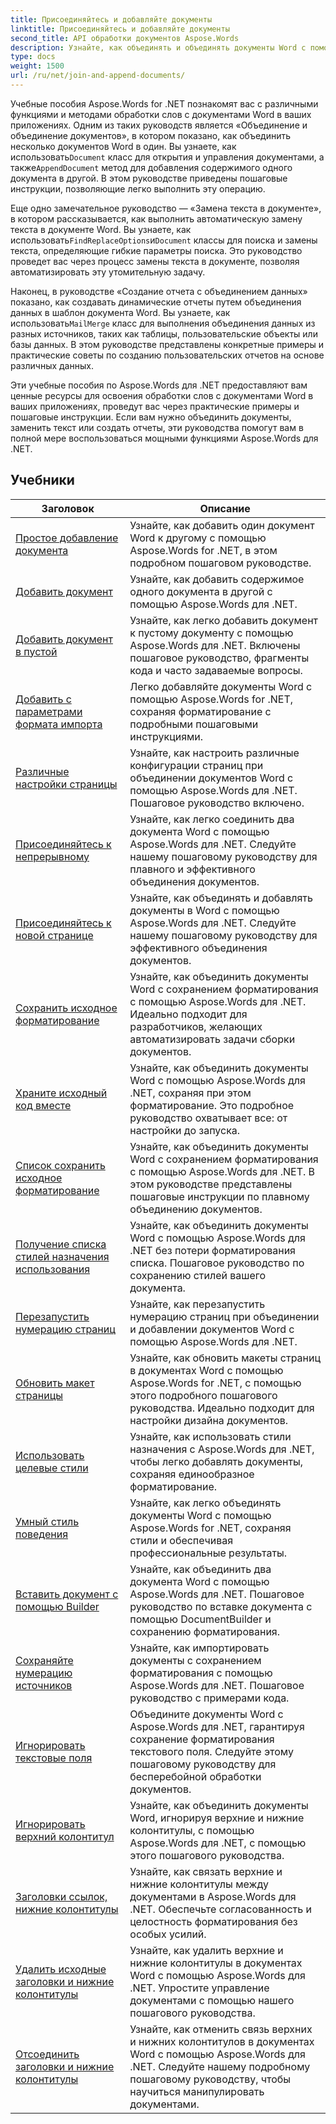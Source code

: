 ```yaml
---
title: Присоединяйтесь и добавляйте документы
linktitle: Присоединяйтесь и добавляйте документы
second_title: API обработки документов Aspose.Words
description: Узнайте, как объединять и объединять документы Word с помощью Aspose.Words для .NET. В учебных пособиях вы узнаете, как объединить несколько файлов Word в один документ.
type: docs
weight: 1500
url: /ru/net/join-and-append-documents/
---
```

 Учебные пособия Aspose.Words for .NET познакомят вас с различными функциями и методами обработки слов с документами Word в ваших приложениях. Одним из таких руководств является «Объединение и объединение документов», в котором показано, как объединить несколько документов Word в один. Вы узнаете, как использовать`Document` класс для открытия и управления документами, а также`AppendDocument` метод для добавления содержимого одного документа в другой. В этом руководстве приведены пошаговые инструкции, позволяющие легко выполнить эту операцию.

 Еще одно замечательное руководство — «Замена текста в документе», в котором рассказывается, как выполнить автоматическую замену текста в документе Word. Вы узнаете, как использовать`FindReplaceOptions`и`Document` классы для поиска и замены текста, определяющие гибкие параметры поиска. Это руководство проведет вас через процесс замены текста в документе, позволяя автоматизировать эту утомительную задачу.

 Наконец, в руководстве «Создание отчета с объединением данных» показано, как создавать динамические отчеты путем объединения данных в шаблон документа Word. Вы узнаете, как использовать`MailMerge` класс для выполнения объединения данных из разных источников, таких как таблицы, пользовательские объекты или базы данных. В этом руководстве представлены конкретные примеры и практические советы по созданию пользовательских отчетов на основе различных данных.

Эти учебные пособия по Aspose.Words для .NET предоставляют вам ценные ресурсы для освоения обработки слов с документами Word в ваших приложениях, проведут вас через практические примеры и пошаговые инструкции. Если вам нужно объединить документы, заменить текст или создать отчеты, эти руководства помогут вам в полной мере воспользоваться мощными функциями Aspose.Words для .NET.

 ## Учебники
| Заголовок | Описание |
| --- | --- |
| [Простое добавление документа](./simple-append-document/) | Узнайте, как добавить один документ Word к другому с помощью Aspose.Words for .NET, в этом подробном пошаговом руководстве. |
| [Добавить документ](./append-document/) | Узнайте, как добавить содержимое одного документа в другой с помощью Aspose.Words для .NET. |
| [Добавить документ в пустой](./append-document-to-blank/) | Узнайте, как легко добавить документ к пустому документу с помощью Aspose.Words для .NET. Включены пошаговое руководство, фрагменты кода и часто задаваемые вопросы. |
| [Добавить с параметрами формата импорта](./append-with-import-format-options/) | Легко добавляйте документы Word с помощью Aspose.Words for .NET, сохраняя форматирование с подробными пошаговыми инструкциями. |
| [Различные настройки страницы](./different-page-setup/) | Узнайте, как настроить различные конфигурации страниц при объединении документов Word с помощью Aspose.Words для .NET. Пошаговое руководство включено. |
| [Присоединяйтесь к непрерывному](./join-continuous/) | Узнайте, как легко соединить два документа Word с помощью Aspose.Words для .NET. Следуйте нашему пошаговому руководству для плавного и эффективного объединения документов. |
| [Присоединяйтесь к новой странице](./join-new-page/) | Узнайте, как объединять и добавлять документы в Word с помощью Aspose.Words для .NET. Следуйте нашему пошаговому руководству для эффективного объединения документов. |
| [Сохранить исходное форматирование](./keep-source-formatting/) | Узнайте, как объединить документы Word с сохранением форматирования с помощью Aspose.Words для .NET. Идеально подходит для разработчиков, желающих автоматизировать задачи сборки документов. |
| [Храните исходный код вместе](./keep-source-together/) | Узнайте, как объединить документы Word с помощью Aspose.Words для .NET, сохраняя при этом форматирование. Это подробное руководство охватывает все: от настройки до запуска. |
| [Список сохранить исходное форматирование](./list-keep-source-formatting/) | Узнайте, как объединить документы Word с сохранением форматирования с помощью Aspose.Words для .NET. В этом руководстве представлены пошаговые инструкции по плавному объединению документов. |
| [Получение списка стилей назначения использования](./list-use-destination-styles/) | Узнайте, как объединить документы Word с помощью Aspose.Words для .NET без потери форматирования списка. Пошаговое руководство по сохранению стилей вашего документа. |
| [Перезапустить нумерацию страниц](./restart-page-numbering/) | Узнайте, как перезапустить нумерацию страниц при объединении и добавлении документов Word с помощью Aspose.Words для .NET. |
| [Обновить макет страницы](./update-page-layout/) | Узнайте, как обновить макеты страниц в документах Word с помощью Aspose.Words for .NET, с помощью этого подробного пошагового руководства. Идеально подходит для настройки дизайна документов. |
| [Использовать целевые стили](./use-destination-styles/) | Узнайте, как использовать стили назначения с Aspose.Words для .NET, чтобы легко добавлять документы, сохраняя единообразное форматирование. |
| [Умный стиль поведения](./smart-style-behavior/) | Узнайте, как легко объединять документы Word с помощью Aspose.Words for .NET, сохраняя стили и обеспечивая профессиональные результаты. |
| [Вставить документ с помощью Builder](./insert-document-with-builder/) | Узнайте, как объединить два документа Word с помощью Aspose.Words для .NET. Пошаговое руководство по вставке документа с помощью DocumentBuilder и сохранению форматирования. |
| [Сохраняйте нумерацию источников](./keep-source-numbering/) | Узнайте, как импортировать документы с сохранением форматирования с помощью Aspose.Words для .NET. Пошаговое руководство с примерами кода. |
| [Игнорировать текстовые поля](./ignore-text-boxes/) | Объедините документы Word с Aspose.Words для .NET, гарантируя сохранение форматирования текстового поля. Следуйте этому пошаговому руководству для бесперебойной обработки документов. |
| [Игнорировать верхний колонтитул](./ignore-header-footer/) | Узнайте, как объединить документы Word, игнорируя верхние и нижние колонтитулы, с помощью Aspose.Words для .NET, с помощью этого пошагового руководства. |
| [Заголовки ссылок, нижние колонтитулы](./link-headers-footers/) | Узнайте, как связать верхние и нижние колонтитулы между документами в Aspose.Words для .NET. Обеспечьте согласованность и целостность форматирования без особых усилий. |
| [Удалить исходные заголовки и нижние колонтитулы](./remove-source-headers-footers/) | Узнайте, как удалить верхние и нижние колонтитулы в документах Word с помощью Aspose.Words для .NET. Упростите управление документами с помощью нашего пошагового руководства. |
| [Отсоединить заголовки и нижние колонтитулы](./unlink-headers-footers/) | Узнайте, как отменить связь верхних и нижних колонтитулов в документах Word с помощью Aspose.Words для .NET. Следуйте нашему подробному пошаговому руководству, чтобы научиться манипулировать документами. |
